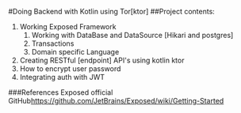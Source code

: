 #Doing Backend with Kotlin using Tor[ktor]
##Project contents:
1. Working Exposed Framework
   1. Working with DataBase and DataSource [Hikari and postgres]
   2.  Transactions
   3. Domain specific Language
2. Creating RESTful [endpoint] API's using kotlin ktor
2. How to encrypt user password
3. Integrating auth with JWT






###References
Exposed official GitHub<https://github.com/JetBrains/Exposed/wiki/Getting-Started>